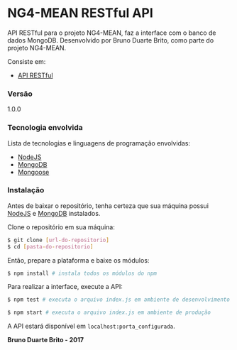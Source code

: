 # NG4-MEAN RESTful API

API RESTful para o projeto NG4-MEAN, faz a interface com o banco de dados MongoDB. Desenvolvido por Bruno Duarte Brito, como parte do projeto NG4-MEAN.

Consiste em:

  * [API RESTful](https://github.com/brunodb3/ng4_mean)

### Versão
1.0.0

### Tecnologia envolvida

Lista de tecnologias e linguagens de programação envolvidas:

* [NodeJS](https://nodejs.org)
* [MongoDB](https://www.mongodb.com/)
* [Mongoose](http://mongoosejs.com/)

### Instalação

Antes de baixar o repositório, tenha certeza que sua máquina possui [NodeJS](https://nodejs.org/en/) e [MongoDB](https://www.mongodb.com/) instalados.

Clone o repositório em sua máquina:

```sh
$ git clone [url-do-repositorio]
$ cd [pasta-do-repositorio]
```

Então, prepare a plataforma e baixe os módulos:

```sh
$ npm install # instala todos os módulos do npm
```

Para realizar a interface, execute a API:

```sh
$ npm test # executa o arquivo index.js em ambiente de desenvolvimento

$ npm start # executa o arquivo index.js em ambiente de produção
```

A API estará disponível em ```localhost:porta_configurada```.

**Bruno Duarte Brito - 2017**